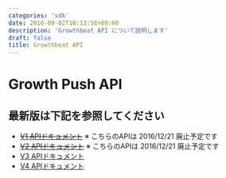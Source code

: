 ```yaml
---
categories: 'sdk'
date: 2016-09-02T10:13:58+09:00
description: 'Growthbeat API について説明します'
draft: false
title: Growthbeat API
---
```


# Growth Push API

## 最新版は下記を参照してください
* ~~[V1 APIドキュメント](https://growthbeat.github.io/api/growthpush/v1/)~~ ※ こちらのAPIは 2016/12/21 廃止予定です
* ~~[V2 APIドキュメント](https://growthbeat.github.io/api/growthpush/v2/)~~ ※ こちらのAPIは 2016/12/21 廃止予定です
* [V3 APIドキュメント](https://growthbeat.github.io/api/growthpush/v3/)
* [V4 APIドキュメント](https://growthbeat.github.io/api/growthpush/v4/)

